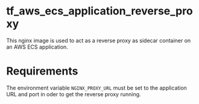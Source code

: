 tf_aws_ecs_application_reverse_proxy
====================================

This nginx image is used to act as a reverse proxy as sidecar container on an AWS ECS application.

# Requirements
The environment variable `NGINX_PROXY_URL` must be set to the application URL and port in oder to get the reverse proxy running.